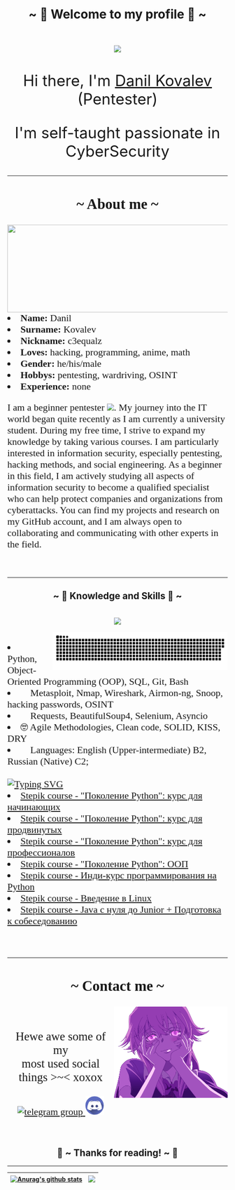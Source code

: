 <!DOCTYPE html>
<html lang="ru">
    <body>
    <h1 align="center">~ 💖 Welcome to my profile 💖 ~</h1>
    <br>
    <div align="center" style="font-size:35px">
   <img src="https://i.redd.it/clean-and-minimalistic-vagabond-banner-for-discord-and-v0-48g7ci8ondia1.jpg?s=3da2b0853c71197ecf60aed4d1c68d695d52dc47" width="500px" />
    <br>
  <p> Hi there, I'm <a href="https://github.com/C3EQUALZz/C3EQUALZz" target="_blank"> Danil Kovalev </a> (Pentester) </p>
  <p>I'm self-taught passionate in CyberSecurity </p>
    </div>

<div style="font-family: FiraCode; font-size: 22px">
  <hr>
  <h2 align="center">  ~ About me ~  </h2>
  <div align="center">
<img src="https://cdn140.picsart.com/287425545055211.png" width="600px" height="200.5px" align="right">
  </div>
<li><b>Name:</b> Danil </li>
<li><b>Surname:</b> Kovalev </li>
<li><b>Nickname:</b> c3equalz </li>
<li><b>Loves:</b> hacking, programming, anime, math </li>
<li><b>Gender:</b> he/his/male </li>
<li><b>Hobbys:</b> pentesting, wardriving, OSINT </li>
<li><b>Experience:</b> none </li>
<p align="left"> I am a beginner pentester <img src="https://media.giphy.com/media/WUlplcMpOCEmTGBtBW/giphy.gif" width="30px">.
My journey into the IT world began quite recently as I am currently a university student. During my free time, I strive to expand my knowledge by taking various courses. I am particularly interested in information security, especially pentesting, hacking methods, and social engineering. As a beginner in this field, I am actively studying all aspects of information security to become a qualified specialist who can help protect companies and organizations from cyberattacks. You can find my projects and research on my GitHub account, and I am always open to collaborating and communicating with other experts in the field. </p>
<br>
</div>
<hr>

<div>
<h2 align="center">            ~ 📇 Knowledge and Skills 📇 ~</h2>
 <br>
  <div align="center">
  <a href="https://github.com/C3EQUALZz">
    <img src="https://skillicons.dev/icons?i=python,java,bash,git,linux,regex,html,css,postgres,cloudflare" align="center"/><br><br>
  <img width="400" src="photo_github/github-snake.svg" alt="snake" align="right"/>
  </a>
  </div>
</div>

<div style="font-family: FiraCode; font-size: 22px">
<p align = 'left'>
<li> 🌱 Python, Object-Oriented Programming (OOP), SQL, Git, Bash </li> 
<li> 🔭 Metasploit, Nmap, Wireshark, Airmon-ng, Snoop, hacking passwords, OSINT </li> 
<li> 🤔 Requests, BeautifulSoup4, Selenium, Asyncio </li>
<li> 🤓 Agile Methodologies, Clean code, SOLID, KISS, DRY </li>
<li> &#128220 Languages: English (Upper-intermediate) B2, Russian (Native) C2; </li>
<br>
<a href="https://git.io/typing-svg"><img src="https://readme-typing-svg.herokuapp.com?font=Fira+Code&pause=1000&width=435&lines=Certificates+for+completed+courses:" alt="Typing SVG" /></a>
<li> <a href="https://stepik.org/cert/1560586"> Stepik course - "Поколение Python": курс для начинающих </a> </li>
<li> <a href="https://stepik.org/cert/1909905"> Stepik course - "Поколение Python": курс для продвинутых </a> </li>
<li> <a href="https://stepik.org/cert/2136212"> Stepik course - "Поколение Python": курс для профессионалов </a></li>
<li> <a href="https://stepik.org/cert/2157118"> Stepik course - "Поколение Python": ООП</a></li>
<li> <a href="https://stepik.org/cert/1932793"> Stepik course - Инди-курс программирования на Python </a> </li>
<li> <a href="https://stepik.org/cert/2074813"> Stepik course - Введение в Linux </a> </li>
<li> <a href="https://stepik.org/cert/2360757"> Stepik course - Java с нуля до Junior + Подготовка к собеседованию </a> </li>
</p>
<br>
<hr>

<h2 align="center">           📝 ~ Contact me ~ 📝</h2>
  <div align="center" >
<img src="photo_github/pngegg.png" align="right" width="260px" height="208.5px">
  </div>
<br>
<p align="center" style="font-family: FiraCode; font-size: 27px">Hewe awe some of my <br>
most used social things >~< xoxox</p>
<p align="center">
  <a href="https://t.me/C3EQUALZ" target="_blank">
    <img src="https://cdn-icons-png.flaticon.com/512/2111/2111646.png" width="40" height="40" alt="telegram group"/>
  </a>
  <a href="https://discordapp.com/users/426651810518925317/" target="_blank">
    <img src="photo_github/discord.png" width="43" height="43" alt="discord" />
  </a>
</p>
</div>
<br>
<h2 align="center">💖 ~ Thanks for reading! ~ 💖</h2>
<hr>

</body>
</html>


| <a href="https://github.com/anuraghazra/github-readme-stats"><img align="center" src="https://github-readme-stats.vercel.app/api?username=C3EQUALZz&show_icons=true&include_all_commits=true&theme=dracula&hide_border=true" alt="Anurag's github stats" /></a> | <a href="https://github.com/anuraghazra/github-readme-stats"><img align="center" src="https://github-readme-stats.vercel.app/api/top-langs/?username=C3EQUALZz&layout=compact&theme=dracula&hide_border=true" /></a> |
|-----------------------------------------------------------------------------------------------------------------------------------------------------------------------------------------------------------------------------------------------------------------|----------------------------------------------------------------------------------------------------------------------------------------------------------------------------------------------------------------------|
